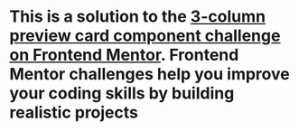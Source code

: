 # This is a solution to the [3-column preview card component challenge on Frontend Mentor](https://www.frontendmentor.io/challenges/3column-preview-card-component-pH92eAR2-). Frontend Mentor challenges help you improve your coding skills by building realistic projects

<div align='center>
    <img src="Screenshot.png">
</div>


## [Built with]

- Semantic HTML5 markup
- CSS custom properties
- CSS Grid

### Live Site URL: [Click Here](https://azammustafa66.github.io/3-column-preview-card-component-main/)
